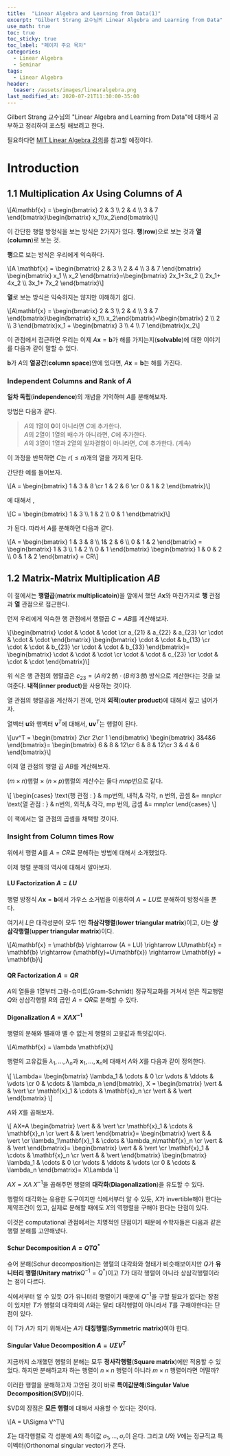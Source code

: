 ```yaml
---
title:  "Linear Algebra and Learning from Data(1)"
excerpt: "Gilbert Strang 교수님의 Linear Algebra and Learning from Data"
use_math: true
toc: true
toc_sticky: true
toc_label: "페이지 주요 목차"
categories:
  - Linear Algebra
  - Seminar
tags:
  - Linear Algebra
header:
  teaser: /assets/images/linearalgebra.png
last_modified_at: 2020-07-21T11:30:00-35:00
---
```


Gilbert Strang 교수님의 "Linear Algebra and Learning from Data"에 대해서 공부하고 정리하여 포스팅 해보려고 한다.

필요하다면 [MIT Linear Algebra 강의](https://www.youtube.com/playlist?list=PLUl4u3cNGP61iQEFiWLE21EJCxwmWvvek)를 참고할 예정이다.
# Introduction
## 1.1 Multiplication $Ax$ Using Columns of $A$
\\[A\mathbf{x} = \begin{bmatrix} 2 & 3 \\\ 2 & 4 \\\ 3 & 7 \end{bmatrix}\begin{bmatrix} x_1\\\x_2\end{bmatrix}\\]

이 간단한 행렬 방정식을 보는 방식은 $2$가지가 있다. **행**(**row**)으로 보는 것과 **열**(**column**)로 보는 것.

**행**으로 보는 방식은 우리에게 익숙하다.

\\[A \mathbf{x} = \begin{bmatrix} 2 & 3 \\\ 2 & 4 \\\ 3 & 7 \end{bmatrix} \begin{bmatrix} x_1 \\\ x_2 \end{bmatrix}=\begin{bmatrix} 2x_1+3x_2 \\\ 2x_1+ 4x_2 \\\ 3x_1+ 7x_2 \end{bmatrix}\\]

**열**로 보는 방식은 익숙하지는 않지만 이해하기 쉽다.

\\[A\mathbf{x} = \begin{bmatrix} 2 & 3 \\\ 2 & 4 \\\ 3 & 7 \end{bmatrix}\begin{bmatrix} x_1\\\ x_2\end{bmatrix}=\begin{bmatrix} 2 \\\ 2 \\\ 3 \end{bmatrix}x_1 + \begin{bmatrix} 3 \\\ 4 \\\ 7 \end{bmatrix}x_2\\]

이 관점에서 접근하면 우리는 이제 $A\mathbf{x}=\mathbf{b}$가 해를 가지는지(**solvable**)에 대한 이야기를 다음과 같이 말할 수 있다.

$\mathbf{b}$가 $A$의 **열공간**(**column space**)안에 있다면, $A\mathbf{x}=\mathbf{b}$는 해를 가진다.

### Independent Columns and Rank of $A$
**일차 독립**(**independence**)의 개념을 기억하며 $A$를 분해해보자.

방법은 다음과 같다.
> $A$의 $1$열이 $\mathbf{0}$이 아니라면 $C$에 추가한다.  
> $A$의 $2$열이 $1$열의 배수가 아니라면, $C$에 추가한다.  
> $A$의 $3$열이 $1$열과 $2$열의 일차결합이 아니라면, $C$에 추가한다. (계속)

이 과정을 반복하면 $C$는 $r(\leq n)$개의 열을 가지게 된다.

간단한 예를 들어보자.

\\[A = \begin{bmatrix}
  1 & 3 & 8 \cr
  1 & 2 & 6 \cr
  0 & 1 & 2 
\end{bmatrix}\\]

에 대해서 , 

\\[C =  \begin{bmatrix} 1 & 3 \\\ 1 & 2 \\\ 0 & 1 \end{bmatrix}\\]

가 된다. 따라서 $A$를 분해하면 다음과 같다.

\\[A = \begin{bmatrix} 1 & 3 & 8 \\\ 1& 2 & 6 \\\ 0 & 1 & 2 \end{bmatrix} = \begin{bmatrix} 1 & 3 \\\ 1 & 2 \\\ 0 & 1 \end{bmatrix} \begin{bmatrix} 1 & 0 & 2 \\\ 0 & 1 & 2 \end{bmatrix} = CR\\]

## 1.2 Matrix-Matrix Multiplication $AB$
이 절에서는 **행렬곱**(**matrix multiplicatoin**)을 앞에서 했던 $A\mathbf{x}$와 마찬가지로 **행** 관점과 **열** 관점으로 접근한다.

먼저 우리에게 익숙한 행 관점에서 행렬곱 $C=AB$를 계산해보자.

\\[\begin{bmatrix} \cdot & \cdot & \cdot \cr
a_{21} & a_{22} & a_{23} \cr
\cdot & \cdot & \cdot \end{bmatrix}
\begin{bmatrix} \cdot & \cdot & b_{13} \cr
\cdot & \cdot & b_{23} \cr
\cdot & \cdot & b_{33} \end{bmatrix}=
\begin{bmatrix} \cdot & \cdot & \cdot \cr
\cdot & \cdot & c_{23} \cr
\cdot & \cdot & \cdot \end{bmatrix}\\]

위 식은 행 관점의 행렬곱은 $c_{23}=(A의\,2행)\cdot (B의\,3행)$ 방식으로 계산한다는 것을 보여준다. **내적**(**inner product**)을 사용하는 것이다.

열 관점의 행렬곱을 계산하기 전에, 먼저 **외적**(**outer product**)에 대해서 짚고 넘어가자.

열벡터 $\mathbf{u}$와 행벡터 $\mathbf{v}^T$에 대해서, $\mathbf{uv}^T$는 행렬이 된다.

\\[uv^T = 
\begin{bmatrix} 2\cr 2\cr 1 \end{bmatrix}
\begin{bmatrix} 3&4&6 \end{bmatrix}=
\begin{bmatrix} 6 & 8 & 12\cr 6 & 8 & 12\cr 3 & 4 & 6 \end{bmatrix}\\]

이제 열 관점의 행렬 곱 $AB$를 계산해보자.

<!-- \\[AB = 
\begin{bmatrix}
  \vert & & \vert \cr
  \mathbf{a}_1 & \cdots & \mathbf{a}_n \cr
  \vert & & \vert
  \end{bmatrix}
\begin{bmatrix}
  -& \mathbf{b}^{T}_{1}&- \cr
  & \vdots & \cr
  -& \mathbf{b}^{T}_{n}&-
\end{bmatrix} =
\sum\limits_{i=1}^{n} \mathbf{a}_{i} 
\mathbf{b}^{T}_{i}
\\] -->

$(m\times n)$행렬 $\times$ $(n\times p)$행렬의 계산수는 둘다 $mnp$번으로 같다.

\\[
\begin{cases}
\text{행 관점 : } & mp번의\, 내적,& 각각\, n 번의\, 곱셈 &= mnp\cr
\text{열 관점 : } & n번의\, 외적,& 각각\, mp 번의\, 곱셈 &= mnp\cr
\end{cases}
\\]

이 책에서는 열 관점의 곱셈을 채택할 것이다.

### Insight from Column times Row

위에서 행렬 $A$를 $A=CR$로 분해하는 방법에 대해서 소개했었다.

이제 행렬 분해의 역사에 대해서 알아보자.

#### LU Factorization $A = LU$

행렬 방정식 $A\mathbf{x}=\mathbf{b}$에서 가우스 소거법을 이용하여 $A=LU$로 분해하여 방정식을 푼다.

여기서 $L$은 대각성분이 모두 $1$인 **하삼각행렬**(**lower triangular matrix**)이고, $U$는 **상삼각행렬**(**upper triangular matrix**)이다.

\\[A\mathbf{x} = \mathbf{b} \rightarrow (A = LU) \rightarrow LU\mathbf{x} = \mathbf{b} \rightarrow (\mathbf{y}=U\mathbf{x}) \rightarrow L\mathbf{y} = \mathbf{b}\\]

#### QR Factorization $A=QR$

$A$의 열들을 $1$열부터 그람-슈미트(Gram-Schmidt) 정규직교화를 거쳐서 얻은 직교행렬 $Q$와 상삼각행렬 $R$의 곱인 $A=QR$로 분해할 수 있다.

#### Digonalization $A=X\Lambda X^{-1}$

행렬의 분해와 뗄래야 뗄 수 없는게 행렬의 고윳값과 특잇값이다.

\\[A\mathbf{x} = \lambda \mathbf{x}\\]

행렬의 고유값들 $\lambda_1,\ldots,\lambda_n$과 $\mathbf{x}_1,\ldots,\mathbf{x}_n$에 대해서 $\Lambda$와 $X$를 다음과 같이 정의한다.

\\[
\Lambda=
\begin{bmatrix}
  \lambda_1 & \cdots & 0 \cr
  \vdots & \ddots & \vdots \cr
  0 & \cdots & \lambda_n
\end{bmatrix},
X = 
\begin{bmatrix}
  \vert &  & \vert \cr
  \mathbf{x}_1 & \cdots & \mathbf{x}_n \cr
  \vert &  & \vert
\end{bmatrix}
\\]

$A$와 $X$를 곱해보자.

\\[
AX=A
\begin{bmatrix}
  \vert &  & \vert \cr
  \mathbf{x}_1 & \cdots & \mathbf{x}_n \cr
  \vert &  & \vert
\end{bmatrix}=
\begin{bmatrix}
  \vert &  & \vert \cr
  \lambda_1\mathbf{x}_1 & \cdots & \lambda_n\mathbf{x}_n \cr
  \vert &  & \vert
\end{bmatrix}=
\begin{bmatrix}
  \vert &  & \vert \cr
  \mathbf{x}_1 & \cdots & \mathbf{x}_n \cr
  \vert &  & \vert
\end{bmatrix}
\begin{bmatrix}
  \lambda_1 & \cdots & 0 \cr
  \vdots & \ddots & \vdots \cr
  0 & \cdots & \lambda_n
\end{bmatrix}=
X\Lambda
\\]

$AX = X\Lambda$ $X^{-1}$을 곱해주면 행렬의 **대각화**(**Diagonalization**)을 유도할 수 있다.

행렬의 대각화는 유용한 도구이지만 식에서부터 알 수 있듯, $X$가 invertible해야 한다는 제약조건이 있고, 실제로 분해할 때에도 $X$의 역행렬을 구해야 한다는 단점이 있다.

이것은 computational 관점에서는 치명적인 단점이기 때문에 수학자들은 다음과 같은 행렬 분해를 고안해냈다.

#### Schur Decomposition $A = QTQ^*$

슈어 분해(Schur decomposition)는 행렬의 대각화와 형태가 비슷해보이지만 $Q$가 **유니터리 행렬**(**Unitary matrix**$Q^{-1}=Q^*$)이고 $T$가 대각 행렬이 아니라 상삼각행렬이라는 점이 다르다.

식에서부터 알 수 있듯 $Q$가 유니터리 행렬이기 때문에 $Q^{-1}$을 구할 필요가 없다는 장점이 있지만 $T$가 행렬의 대각화의 $\Lambda$와는 달리 대각행렬이 아니라서 $T$를 구해야한다는 단점이 있다.

이 $T$가 $\Lambda$가 되기 위해서는 $A$가 **대칭행렬**(**Symmetric matrix**)여야 한다.

#### Singular Value Decomposition $A = U\Sigma V^T$

지금까지 소개했던 행렬의 분해는 모두 **정사각행렬**(**Square matrix**)에만 적용할 수 있었다. 하지만 분해하고자 하는 행렬이 $n\times n$ 행렬이 아니라 $m\times n$ 행렬이라면 어떨까?

이러한 행렬을 분해하고자 고안된 것이 바로 **특이값분해**(**Singular Value Decomposition**(**SVD**))이다.

SVD의 장점은 **모든 행렬**에 대해서 사용할 수 있다는 것이다.

\\[A = U\Sigma V^T\\]

$\Sigma$는 대각행렬로 각 성분에 $A$의 특이값 $\sigma_1,\ldots,\sigma_r$이 온다. 그리고 $U$와 $V$에는 정규직교 특이벡터(Orthonomal singular vector)가 온다.